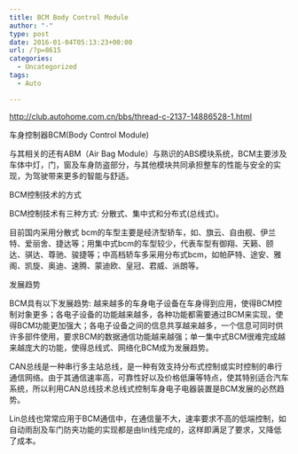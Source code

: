 ```yaml
---
title: BCM Body Control Module
author: "-"
type: post
date: 2016-01-04T05:13:23+00:00
url: /?p=8615
categories:
  - Uncategorized
tags:
  - Auto

---
```

http://club.autohome.com.cn/bbs/thread-c-2137-14886528-1.html


车身控制器BCM(Body Control Module)
  
与其相关的还有ABM（Air Bag Module）与熟识的ABS模块系统，BCM主要涉及车体中灯，门，窗及车身防盗部分，与其他模块共同承担整车的性能与安全的实现，为驾驶带来更多的智能与舒适。
  
BCM控制技术的方式
  
BCM控制技术有三种方式: 分散式、集中式和分布式(总线式)。
  
目前国内采用分散式 bcm的车型主要是经济型轿车，如、旗云、自由舰、伊兰特、爱丽舍、捷达等；用集中式bcm的车型较少，代表车型有御翔、天籁、颐达、骐达、尊驰、骏捷等；中高档轿车多采用分布式bcm，如帕萨特、途安、雅阁、凯旋、奥迪、速腾、蒙迪欧、皇冠、君威、派朗等。
  
发展趋势
  
BCM具有以下发展趋势: 越来越多的车身电子设备在车身得到应用，使得BCM控制对象更多；各电子设备的功能越来越多，各种功能都需要通过BCM来实现，使得BCM功能更加强大；各电子设备之间的信息共享越来越多，一个信息可同时供许多部件使用，要求BCM的数据通信功能越来越强；单一集中式BCM很难完成越来越庞大的功能，使得总线式、网络化BCM成为发展趋势。
  
CAN总线是一种串行多主站总线，是一种有效支持分布式控制或实时控制的串行通信网络。由于其通信速率高，可靠性好以及价格低廉等特点，使其特别适合汽车系统，所以利用CAN总线技术总线式控制车身电子电器装置是BCM发展的必然趋势。
  
Lin总线也常常应用于BCM通信中，在通信量不大，速率要求不高的低端控制，如自动雨刮及车门防夹功能的实现都是由lin线完成的，这样即满足了要求，又降低了成本。